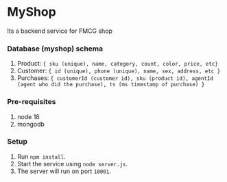 # MyShop
Its a backend service for FMCG shop

### Database (myshop) schema
1. Product:
    ``` { sku (unique), name, category, count, color, price, etc} ```
2. Customer:
    ``` { id (unique), phone (unique), name, sex, address, etc } ```
3. Purchases:
    ``` { customerId (customer id), sku (product id), agentId (agent who did the purchase), ts (ms timestamp of purchase) } ```

### Pre-requisites
1. node 16
2. mongodb

### Setup
1. Run ``` npm install ```.
2. Start the service using ``` node server.js ```.
3. The server will run on port ``` 10001 ```.